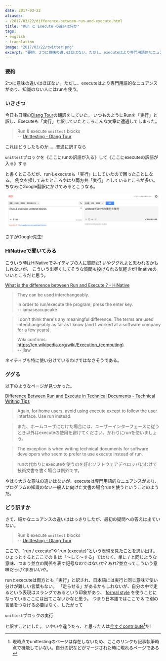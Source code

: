 ```yaml
---
date: 2017-03-22
aliases:
- /2017/03/22/difference-between-run-and-execute.html
title: "Run と Execute の違いは何か"
tags:
- english
- translation
image: "2017/03/22/twitter.png"
excerpt: "要約: 2つに意味の違いはほぼない。ただし、executeはより専門用語的なニュアンスがあり、知識のない人にはrunを使う。 いきさつ: 今日も日課のDlang Tourの翻訳をしていた。 いつものようにRunを「実行」と訳し、Executeも「実行」と訳していたところ……"
---
```


### 要約

2つに意味の違いはほぼない。ただし、executeはより専門用語的なニュアンスがあり、知識のない人にはrunを使う。

### いきさつ

今日も日課の[Dlang Tour](http://tour.dlang.org/)の翻訳をしていた。
いつものようにRunを「実行」と訳し、Executeも「実行」と訳していたところこんな文章に遭遇してしまった。

 > Run & execute `unittest` blocks  
 > -- [Unittesting - Dlang Tour](http://tour.dlang.org/tour/en/gems/unittesting)

これはどうしたものか……普通に訳すなら

`unittest`ブロックを《ここにrunの訳語が入る》して《ここにexecuteの訳語が入る》する

と書くところだが、runもexecuteも「実行」にしていたので困ったことになる。
例文を探してみたところやはり両方共「実行」としているところが多い。
ちなみにGoogle翻訳にかけてみるとこうなる。

![スクショ](/assets/2017/03/22/g-trans.png)

さすがGoogle先生!

### HiNativeで聞いてみる

こういう時はHiNativeでネイティブの人に質問だ!
いやググれよと思われるかもしれないが、
こういう出尽くしてそうな質問も投げられる気軽さがHinativeのいいところだと思う。

[What is the difference between Run and Execute ? - HiNative](https://hinative.com/en-US/questions/2101570)

 > They can be used interchangeably. 
 > 
 > In order to run/execute the program, press the enter key.   
 >  -- iamaseacupcake

 > I don't think there's any meaningful difference. The terms are used interchangeably as far as I know (and I worked at a software company for a few years). 
 > 
 > Wiki confirms:  
 > https://en.wikipedia.org/wiki/Execution_(computing)  
 >  -- jlaw

ネイティブも特に使い分けているわけではなさそうである。

### ググる

以下のようなページが見つかった。

[Difference Between Run and Execute in Technical Documents - Technical Writing Tips](http://www.ihearttechnicalwriting.com/run-execute-technical-documents/)

 > Again, for home users, avoid using execute except to follow the user interface. Use run instead.

 > また、ホームユーザにむけた場合には、ユーザーインターフェースに従うとき以外はexecuteの使用を避けてください。かわりにrunを使いましょう。

 > The exception is when writing technical documents for software developers who seem to prefer to use execute instead of run.

 > runの代わりにexecuteを使うのを好むソフトウェアデベロッパにむけて技術文書を書く場合は例外です。

やはり大きな意味の違いはないが、executeは専門用語的なニュアンスがあり、プログラムの知識のない一般人に向けた文書の場合runを使うということのようだ。

### どう訳すか

さて、細かなニュアンスの違いははっきりしたが、最初の疑問への答えは出ていない。

 > Run & execute `unittest` blocks  
 > -- [Unittesting - Dlang Tour](http://tour.dlang.org/tour/en/gems/unittesting)

ここで、"run / execute"や"run (execute)"という表現を見たことを思い出す。
ひょっとするとここでの & は「〜して〜する」ではなく、単に / と同じような意味、つまり並立の関係を表す記号なのではないか?
あれ?並立ってこういう意味だっけ?まあいいや。

runとexecuteは両方とも「実行」と訳され、日本語には実行と同じ意味で使い分けが難しい言葉もない。
「走らせる」があるかもしれないが、自分の中で走るという表現はスラングであるという印象があり、
[formal style](https://github.com/stonemaster/dlang-tour/blob/master/CONTRIBUTING.md)
を使うことになっているここには出てこないかなと思う。
つまり日本語ではここで & で別の言葉をつなげる必要はなく、したがって

`unittest`ブロックの実行

と訳すことにした。
いやいや違うだろ、と思った人は[今すぐcontribute](https://github.com/dlang-tour/japanese/edit/master/gems/unittesting.md)[^1]だ!

[^1]: 現時点でunittestingのページは存在しないため、ここのリンクも記事執筆時点で機能していない。自分の訳などがマージされた時に現れるページである
